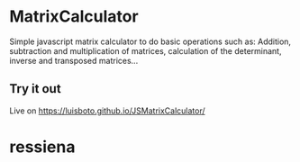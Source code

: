 # MatrixCalculator
Simple javascript matrix calculator to do basic operations such as:
Addition, subtraction and multiplication of matrices, calculation of the determinant, inverse and transposed matrices...

## Try it out
Live on https://luisboto.github.io/JSMatrixCalculator/
# ressiena
